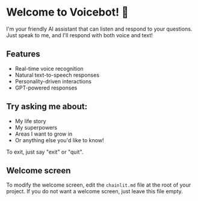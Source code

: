 # Welcome to Voicebot! 🎤

I'm your friendly AI assistant that can listen and respond to your questions. Just speak to me, and I'll respond with both voice and text!

## Features
- Real-time voice recognition
- Natural text-to-speech responses
- Personality-driven interactions
- GPT-powered responses

## Try asking me about:
- My life story
- My superpowers
- Areas I want to grow in
- Or anything else you'd like to know!

To exit, just say "exit" or "quit".

## Welcome screen

To modify the welcome screen, edit the `chainlit.md` file at the root of your project. If you do not want a welcome screen, just leave this file empty.
